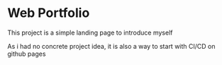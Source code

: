 # Web Portfolio

This project is a simple landing page to introduce myself

As i had no concrete project idea, it is also a way to start with CI/CD on github pages